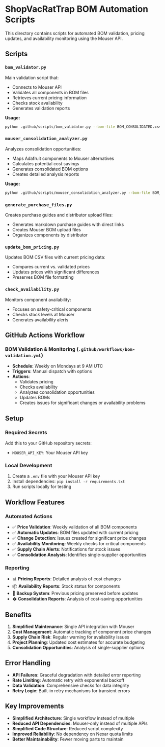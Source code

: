 # ShopVacRatTrap BOM Automation Scripts

This directory contains scripts for automated BOM validation, pricing updates, and availability monitoring using the Mouser API.

## Scripts

### `bom_validator.py`

Main validation script that:

- Connects to Mouser API
- Validates all components in BOM files
- Retrieves current pricing information
- Checks stock availability
- Generates validation reports

**Usage:**

```bash
python .github/scripts/bom_validator.py --bom-file BOM_CONSOLIDATED.csv
```

### `mouser_consolidation_analyzer.py`

Analyzes consolidation opportunities:

- Maps Adafruit components to Mouser alternatives
- Calculates potential cost savings
- Generates consolidated BOM options
- Creates detailed analysis reports

**Usage:**

```bash
python .github/scripts/mouser_consolidation_analyzer.py --bom-file BOM_CONSOLIDATED.csv
```

### `generate_purchase_files.py`

Creates purchase guides and distributor upload files:

- Generates markdown purchase guides with direct links
- Creates Mouser BOM upload files
- Organizes components by distributor

### `update_bom_pricing.py`

Updates BOM CSV files with current pricing data:

- Compares current vs. validated prices
- Updates prices with significant differences
- Preserves BOM file formatting

### `check_availability.py`

Monitors component availability:

- Focuses on safety-critical components
- Checks stock levels at Mouser
- Generates availability alerts

## GitHub Actions Workflow

### BOM Validation & Monitoring (`.github/workflows/bom-validation.yml`)

- **Schedule**: Weekly on Mondays at 9 AM UTC
- **Triggers**: Manual dispatch with options
- **Actions**:
  - Validates pricing
  - Checks availability
  - Analyzes consolidation opportunities
  - Updates BOMs
  - Creates issues for significant changes or availability problems

## Setup

### Required Secrets

Add this to your GitHub repository secrets:

- `MOUSER_API_KEY`: Your Mouser API key

### Local Development

1. Create a `.env` file with your Mouser API key
2. Install dependencies: `pip install -r requirements.txt`
3. Run scripts locally for testing

## Workflow Features

### Automated Actions

- ✅ **Price Validation**: Weekly validation of all BOM components
- ✅ **Automatic Updates**: BOM files updated with current pricing
- ✅ **Change Detection**: Issues created for significant price changes
- ✅ **Availability Monitoring**: Weekly checks for critical components
- ✅ **Supply Chain Alerts**: Notifications for stock issues
- ✅ **Consolidation Analysis**: Identifies single-supplier opportunities

### Reporting

- 📊 **Pricing Reports**: Detailed analysis of cost changes
- 📦 **Availability Reports**: Stock status for components
- 🔄 **Backup System**: Previous pricing preserved before updates
- � **Consolidation Reports**: Analysis of cost-saving opportunities

## Benefits

1. **Simplified Maintenance**: Single API integration with Mouser
2. **Cost Management**: Automatic tracking of component price changes
3. **Supply Chain Risk**: Regular warning for availability issues
4. **Project Planning**: Updated cost estimates for accurate budgeting
5. **Consolidation Opportunities**: Analysis of single-supplier options

## Error Handling

- **API Failures**: Graceful degradation with detailed error reporting
- **Rate Limiting**: Automatic retry with exponential backoff
- **Data Validation**: Comprehensive checks for data integrity
- **Retry Logic**: Built-in retry mechanisms for transient errors

## Key Improvements

- **Simplified Architecture**: Single workflow instead of multiple
- **Reduced API Dependencies**: Mouser-only instead of multiple APIs
- **Simplified Code Structure**: Reduced script complexity
- **Improved Reliability**: No dependency on Nexar quota limits
- **Better Maintainability**: Fewer moving parts to maintain
